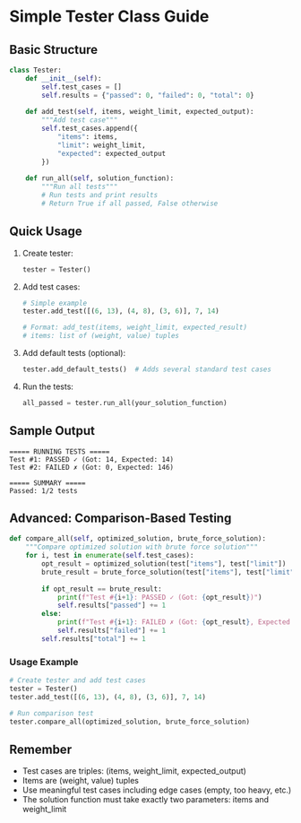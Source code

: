 # Simple Tester Class Guide

## Basic Structure
```python
class Tester:
    def __init__(self):
        self.test_cases = []
        self.results = {"passed": 0, "failed": 0, "total": 0}
    
    def add_test(self, items, weight_limit, expected_output):
        """Add test case"""
        self.test_cases.append({
            "items": items,
            "limit": weight_limit,
            "expected": expected_output
        })
    
    def run_all(self, solution_function):
        """Run all tests"""
        # Run tests and print results
        # Return True if all passed, False otherwise
```

## Quick Usage

1. Create tester:
   ```python
   tester = Tester()
   ```

2. Add test cases:
   ```python
   # Simple example
   tester.add_test([(6, 13), (4, 8), (3, 6)], 7, 14)
   
   # Format: add_test(items, weight_limit, expected_result)
   # items: list of (weight, value) tuples
   ```

3. Add default tests (optional):
   ```python
   tester.add_default_tests()  # Adds several standard test cases
   ```

4. Run the tests:
   ```python
   all_passed = tester.run_all(your_solution_function)
   ```

## Sample Output
```
===== RUNNING TESTS =====
Test #1: PASSED ✓ (Got: 14, Expected: 14)
Test #2: FAILED ✗ (Got: 0, Expected: 146)

===== SUMMARY =====
Passed: 1/2 tests
```

## Advanced: Comparison-Based Testing
```python
def compare_all(self, optimized_solution, brute_force_solution):
    """Compare optimized solution with brute force solution"""
    for i, test in enumerate(self.test_cases):
        opt_result = optimized_solution(test["items"], test["limit"])
        brute_result = brute_force_solution(test["items"], test["limit"])
        
        if opt_result == brute_result:
            print(f"Test #{i+1}: PASSED ✓ (Got: {opt_result})")
            self.results["passed"] += 1
        else:
            print(f"Test #{i+1}: FAILED ✗ (Got: {opt_result}, Expected: {brute_result})")
            self.results["failed"] += 1
        self.results["total"] += 1
```

### Usage Example
```python
# Create tester and add test cases
tester = Tester()
tester.add_test([(6, 13), (4, 8), (3, 6)], 7, 14)

# Run comparison test
tester.compare_all(optimized_solution, brute_force_solution)
```

## Remember
- Test cases are triples: (items, weight_limit, expected_output)
- Items are (weight, value) tuples
- Use meaningful test cases including edge cases (empty, too heavy, etc.)
- The solution function must take exactly two parameters: items and weight_limit 